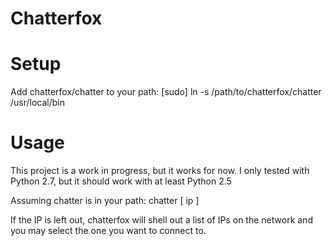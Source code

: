 Chatterfox
==========

Setup
=====
Add chatterfox/chatter to your path:
      [sudo] ln -s /path/to/chatterfox/chatter /usr/local/bin

Usage
=====
This project is a work in progress, but it works for now. I only tested with Python 2.7, but it should work with at least Python 2.5

Assuming chatter is in your path:
      chatter [ ip ]

If the IP is left out, chatterfox will shell out a list of IPs on the network and you may select the one you want to connect to.

